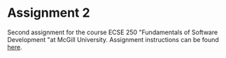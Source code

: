 # Assignment 2
Second assignment for the course ECSE 250 "Fundamentals of Software Development "at McGill University. Assignment instructions can be found [here](ECSE250_A2.pdf).
